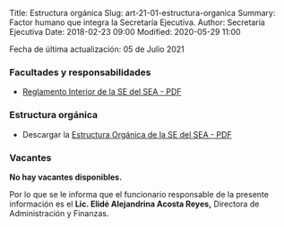 Title: Estructura orgánica
Slug: art-21-01-estructura-organica
Summary: Factor humano que integra la Secretaría Ejecutiva.
Author: Secretaría Ejecutiva
Date: 2018-02-23 09:00
Modified: 2020-05-29 11:00


Fecha de última actualización: 05 de Julio 2021

### Facultades y responsabilidades

* [Reglamento Interior de la SE del SEA - PDF](/secretaria-ejecutiva/transparencia/art-21-02-marco-normativo/reglamento-interior-secretaria-ejecutiva-seacoahuila.pdf)

### Estructura orgánica

* Descargar la [Estructura Orgánica de la SE del SEA - PDF](estructura-organica-de-la-se-del-sea-2021-2.pdf)

### Vacantes

**No hay vacantes disponibles.**

Por lo que se le informa que el funcionario responsable de la presente información es el **Lic. Elidé Alejandrina Acosta Reyes,** Directora de Administración y Finanzas.
